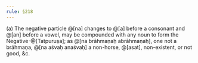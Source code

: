 ```yaml
---
rule: §218
---
```


(a) The negative particle @[na] changes to @[a] before a consonant and @[an] before a vowel, may be compounded with any noun to form the Negative-@[Tatpuruṣa]; as @[na brāhmaṇaḥ abrāhmaṇaḥ], one not a brāhmaṇa, @[na aśvaḥ anaśvaḥ] a non-horse, @[asat], non-existent, or not good, &c.